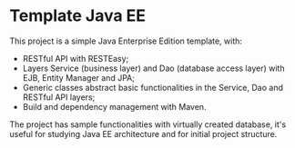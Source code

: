 # Template Java EE

This project is a simple Java Enterprise Edition template, with:

* RESTful API with RESTEasy;
* Layers Service (business layer) and Dao (database access layer) with EJB, Entity Manager and JPA;
* Generic classes abstract basic functionalities in the Service, Dao and RESTful API layers;
* Build and dependency management with Maven.

The project has sample functionalities with virtually created database, it's useful for studying Java EE architecture and for initial project structure.
